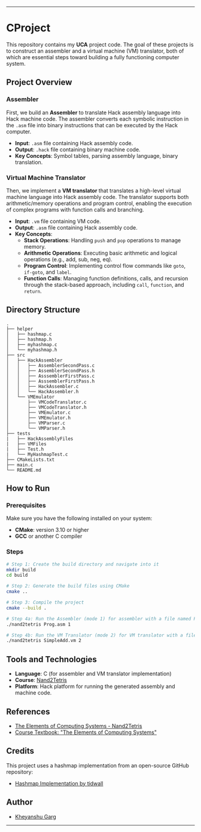 
---

# CProject

This repository contains my **UCA** project code. The goal of these projects is to construct an assembler and a virtual machine (VM) translator, both of which are essential steps toward building a fully functioning computer system.

## Project Overview

### Assembler
First, we build an **Assembler** to translate Hack assembly language into Hack machine code. The assembler converts each symbolic instruction in the `.asm` file into binary instructions that can be executed by the Hack computer.

- **Input**: `.asm` file containing Hack assembly code.
- **Output**: `.hack` file containing binary machine code.
- **Key Concepts**: Symbol tables, parsing assembly language, binary translation.

### Virtual Machine Translator
Then, we implement a **VM translator** that translates a high-level virtual machine language into Hack assembly code. The translator supports both arithmetic/memory operations and program control, enabling the execution of complex programs with function calls and branching.

- **Input**: `.vm` file containing VM code.
- **Output**: `.asm` file containing Hack assembly code.
- **Key Concepts**:
    - **Stack Operations**: Handling `push` and `pop` operations to manage memory.
    - **Arithmetic Operations**: Executing basic arithmetic and logical operations (e.g., add, sub, neg, eq).
    - **Program Control**: Implementing control flow commands like `goto`, `if-goto`, and `label`.
    - **Function Calls**: Managing function definitions, calls, and recursion through the stack-based approach, including `call`, `function`, and `return`.

## Directory Structure
```plaintext
.
├── helper
│   ├── hashmap.c
│   ├── hashmap.h
│   ├── myhashmap.c
│   └── myhashmap.h
├── src
│   ├── HackAssembler
│   │   ├── AssemblerSecondPass.c
│   │   ├── AssemblerSecondPass.h
│   │   ├── AsssemblerFirstPass.c
│   │   ├── AsssemblerFirstPass.h
│   │   ├── HackAssembler.c
│   │   └── HackAssembler.h
│   └── VMEmulator
│       ├── VMCodeTranslator.c
│       ├── VMCodeTranslator.h
│       ├── VMEmulator.c
│       ├── VMEmulator.h
│       ├── VMParser.c
│       └── VMParser.h
├── tests
|   ├── HackAssemblyFiles
|   ├── VMFiles
|   ├── Test.h
|   └── MyHashmapTest.c
├── CMakeLists.txt
├── main.c
└── README.md
```

## How to Run

### Prerequisites

Make sure you have the following installed on your system:
- **CMake**: version 3.10 or higher
- **GCC** or another C compiler

### Steps
```bash
# Step 1: Create the build directory and navigate into it
mkdir build
cd build

# Step 2: Generate the build files using CMake
cmake ..

# Step 3: Compile the project
cmake --build .

# Step 4a: Run the Assembler (mode 1) for assembler with a file named Prog.asm
./nand2tetris Prog.asm 1

# Step 4b: Run the VM Translator (mode 2) for VM translator with a file named SimpleAdd.vm
./nand2tetris SimpleAdd.vm 2
```

## Tools and Technologies
- **Language**: C (for assembler and VM translator implementation)
- **Course**: [Nand2Tetris](https://www.nand2tetris.org)
- **Platform**: Hack platform for running the generated assembly and machine code.

## References
- [The Elements of Computing Systems - Nand2Tetris](https://www.nand2tetris.org/)
- [Course Textbook: "The Elements of Computing Systems"](https://mitpress.mit.edu/books/elements-computing-systems)

## Credits

This project uses a hashmap implementation from an open-source GitHub repository:

- [Hashmap Implementation by tidwall](https://github.com/tidwall/hashmap)

## Author
- [Kheyanshu Garg](https://github.com/Kendo007)

---
